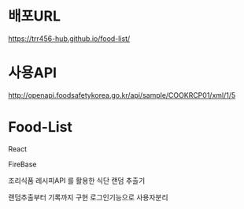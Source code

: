 # 배포URL
https://trr456-hub.github.io/food-list/

# 사용API
http://openapi.foodsafetykorea.go.kr/api/sample/COOKRCP01/xml/1/5

# Food-List
React <p>
FireBase <p>
조리식품 레시피API 를 활용한 식단 랜덤 추출기 <p>
랜덤추출부터 기록까지 구현 로그인기능으로 사용자분리
